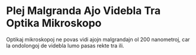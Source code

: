 # Plej Malgranda Ajo Videbla Tra Optika Mikroskopo

Optikaj mikroskopoj ne povas vidi ajojn malgrandajn ol 200 nanometroj, car la
ondolongoj de videbla lumo pasas rekte tra ili.
